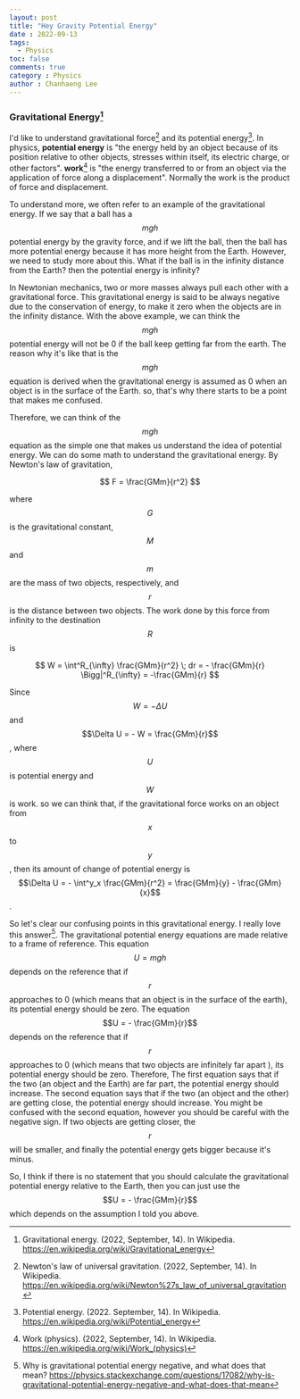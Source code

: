 ```yaml
---
layout: post
title: "Hey Gravity Potential Energy"
date : 2022-09-13
tags:
  - Physics
toc: false
comments: true
category : Physics
author : Chanhaeng Lee
---
```




### Gravitational Energy[^1]

I'd like to understand gravitational force[^2] and its potential energy[^3].  In physics, **potential energy** is "the energy held by an object because of its position relative to other objects, stresses within itself, its electric charge, or other factors".  **work**[^4] is "the energy transferred to or from an object via the application of force along a displacement". Normally the work is the product of force and displacement.

To understand more, we often refer to an example of the gravitational energy. If we say that a ball has a $$mgh$$ potential energy by the gravity force, and if we lift the ball, then the ball has more potential energy because it has more height from the Earth. However, we need to study more about this. What if the ball is in the infinity distance from the Earth? then the potential energy is infinity?

In Newtonian mechanics, two or more masses always pull each other with a gravitational force. This gravitational energy is said to be always negative due to the conservation of energy, to make it zero when the objects are in the infinity distance. With the above example, we can think the $$mgh$$ potential energy will not be 0 if the ball keep getting far from the earth. The reason why it's like that is the $$mgh$$ equation is derived when the gravitational energy is assumed as 0 when an object is in the surface of the Earth. so, that's why there starts to be a point that makes me confused. 

Therefore, we can think of the $$mgh$$ equation as the simple one that makes us understand the idea of potential energy. We can do some math to understand the gravitational energy. By Newton's law of gravitation,


$$
F = \frac{GMm}{r^2}
$$




where $$G$$ is the gravitational constant, $$M$$ and $$m$$ are the mass of two objects, respectively, and $$r$$ is the distance between two objects. The work done by this force from infinity to the destination $$R$$ is


$$
W = \int^R_{\infty} \frac{GMm}{r^2} \; dr = - \frac{GMm}{r} \Bigg|^R_{\infty} = -\frac{GMm}{r}
$$


Since $$W = - \Delta U$$ and $$\Delta U = - W = \frac{GMm}{r}$$, where $$U$$ is potential energy and $$W$$ is work. so we can think that, if the gravitational force works on an object from $$x$$ to $$y$$, then its amount of change of potential energy is $$\Delta U =   - \int^y_x \frac{GMm}{r^2} = \frac{GMm}{y}  - \frac{GMm}{x}$$.

So let's clear our confusing points in this gravitational energy. I really love this answer[^5]. The gravitational potential energy equations are made relative to a frame of reference. This equation $$U = mgh$$ depends on the reference that if $$r$$ approaches to 0 (which means that an object is in the surface of the earth), its potential energy should be zero. The equation $$U = - \frac{GMm}{r}$$ depends on the reference that if $$r$$ approaches to 0 (which means that two objects are infinitely far apart ), its potential energy should be zero. Therefore, The first equation says that if the two (an object and the Earth) are far part, the potential energy should increase. The second equation says that if the two (an object and the other) are getting close, the potential energy should increase. You might be confused with the second equation, however you should be careful with the negative sign. If two objects are getting closer, the $$r$$ will be smaller, and finally the potential energy gets bigger because it's minus.

So, I think if there is no statement that you should calculate the gravitational potential energy relative to the Earth, then you can just use the $$U = - \frac{GMm}{r}$$ which depends on the assumption I told you above.


[^1]: Gravitational energy. (2022, September, 14). In Wikipedia. https://en.wikipedia.org/wiki/Gravitational_energy
[^2]: Newton's law of universal gravitation. (2022, September, 14). In Wikipedia. https://en.wikipedia.org/wiki/Newton%27s_law_of_universal_gravitation
[^3]: Potential energy. (2022. September, 14). In Wikipedia. https://en.wikipedia.org/wiki/Potential_energy
[^4]: Work (physics). (2022, September, 14). In Wikipedia. https://en.wikipedia.org/wiki/Work_(physics)
[^5]: Why is gravitational potential energy negative, and what does that mean? https://physics.stackexchange.com/questions/17082/why-is-gravitational-potential-energy-negative-and-what-does-that-mean
